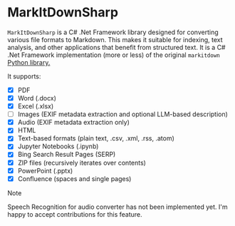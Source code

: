 # MarkItDownSharp


`MarkItDownSharp` is a C# .Net Framework library designed for converting various file formats to Markdown. This makes it suitable for indexing, text analysis, and other applications that benefit from structured text. It is a C# .Net Framework implementation (more or less) of the original `markitdown` [Python library.](https://github.com/microsoft/markitdown)

It supports:

- [x] PDF
- [x] Word (.docx)
- [x] Excel (.xlsx)
- [ ] Images (EXIF metadata extraction and optional LLM-based description)
- [x] Audio (EXIF metadata extraction only)
- [x] HTML
- [x] Text-based formats (plain text, .csv, .xml, .rss, .atom)
- [x] Jupyter Notebooks (.ipynb)
- [x] Bing Search Result Pages (SERP)
- [x] ZIP files (recursively iterates over contents)
- [x] PowerPoint (.pptx)
- [x] Confluence (spaces and single pages)

> [!NOTE]
>
> Speech Recognition for audio converter has not been implemented yet. I'm happy to accept contributions for this feature.